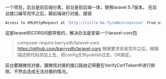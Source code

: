 一个项目，后台是前后端分离，前台是前后端一体，使用laravel 5.7版本。
在后台接口编写完毕之后，跟前端进行对接，报错
```php
Access to XMLHttpRequest at 'http://circle-be.fy/admin/session' from origin 'http://localhost:4200' has been blocked by CORS policy: No 'Access-Control-Allow-Origin' header is present on the requested resource.
```
这是laravel的CORS问题导致的，解决办法是安装一个laravel-cors包
>composer require barryvdh/laravel-cors     
>https://github.com/barryvdh/laravel-cors
根据要求安装完毕之后，根据描述把代码添加上去，把config文件publish过去，OK搞定。

前台要跟微信对接，跟微信对接的接口路由记得要在VerifyCsrfToken中进行排除，不然会造成无法对接的情况。